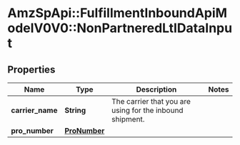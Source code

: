 # AmzSpApi::FulfillmentInboundApiModelV0V0::NonPartneredLtlDataInput

## Properties
Name | Type | Description | Notes
------------ | ------------- | ------------- | -------------
**carrier_name** | **String** | The carrier that you are using for the inbound shipment. | 
**pro_number** | [**ProNumber**](ProNumber.md) |  | 

